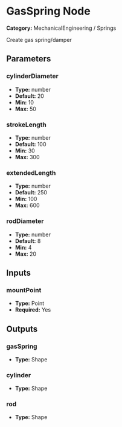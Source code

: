 
# GasSpring Node

**Category:** MechanicalEngineering / Springs

Create gas spring/damper

## Parameters


### cylinderDiameter
- **Type:** number
- **Default:** 20
- **Min:** 10
- **Max:** 50



### strokeLength
- **Type:** number
- **Default:** 100
- **Min:** 30
- **Max:** 300



### extendedLength
- **Type:** number
- **Default:** 250
- **Min:** 100
- **Max:** 600



### rodDiameter
- **Type:** number
- **Default:** 8
- **Min:** 4
- **Max:** 20



## Inputs


### mountPoint
- **Type:** Point
- **Required:** Yes



## Outputs


### gasSpring
- **Type:** Shape



### cylinder
- **Type:** Shape



### rod
- **Type:** Shape




